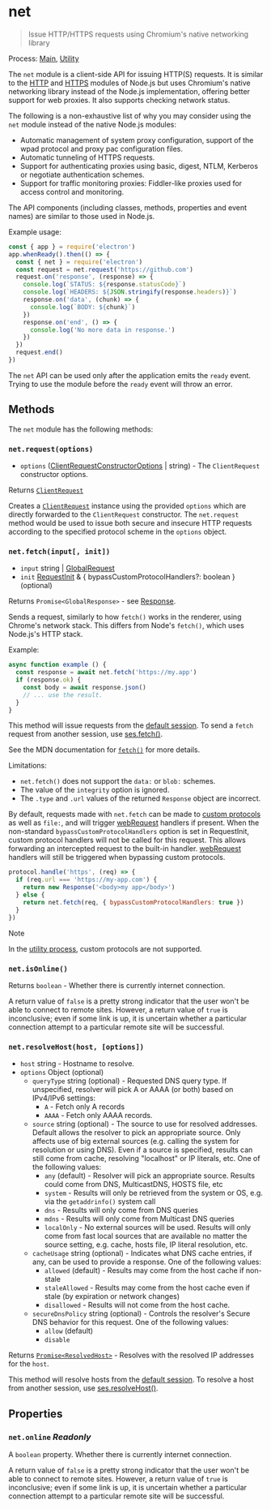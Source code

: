 # net

> Issue HTTP/HTTPS requests using Chromium's native networking library

Process: [Main](../glossary.md#main-process), [Utility](../glossary.md#utility-process)

The `net` module is a client-side API for issuing HTTP(S) requests. It is
similar to the [HTTP](https://nodejs.org/api/http.html) and
[HTTPS](https://nodejs.org/api/https.html) modules of Node.js but uses
Chromium's native networking library instead of the Node.js implementation,
offering better support for web proxies. It also supports checking network status.

The following is a non-exhaustive list of why you may consider using the `net`
module instead of the native Node.js modules:

* Automatic management of system proxy configuration, support of the wpad
  protocol and proxy pac configuration files.
* Automatic tunneling of HTTPS requests.
* Support for authenticating proxies using basic, digest, NTLM, Kerberos or
  negotiate authentication schemes.
* Support for traffic monitoring proxies: Fiddler-like proxies used for access
  control and monitoring.

The API components (including classes, methods, properties and event names) are similar to those used in
Node.js.

Example usage:

```js
const { app } = require('electron')
app.whenReady().then(() => {
  const { net } = require('electron')
  const request = net.request('https://github.com')
  request.on('response', (response) => {
    console.log(`STATUS: ${response.statusCode}`)
    console.log(`HEADERS: ${JSON.stringify(response.headers)}`)
    response.on('data', (chunk) => {
      console.log(`BODY: ${chunk}`)
    })
    response.on('end', () => {
      console.log('No more data in response.')
    })
  })
  request.end()
})
```

The `net` API can be used only after the application emits the `ready` event.
Trying to use the module before the `ready` event will throw an error.

## Methods

The `net` module has the following methods:

### `net.request(options)`

* `options` ([ClientRequestConstructorOptions](client-request.md#new-clientrequestoptions) | string) - The `ClientRequest` constructor options.

Returns [`ClientRequest`](./client-request.md)

Creates a [`ClientRequest`](./client-request.md) instance using the provided
`options` which are directly forwarded to the `ClientRequest` constructor.
The `net.request` method would be used to issue both secure and insecure HTTP
requests according to the specified protocol scheme in the `options` object.

### `net.fetch(input[, init])`

* `input` string | [GlobalRequest](https://nodejs.org/api/globals.html#request)
* `init` [RequestInit](https://developer.mozilla.org/en-US/docs/Web/API/fetch#options) & \{ bypassCustomProtocolHandlers?: boolean \} (optional)

Returns `Promise<GlobalResponse>` - see [Response](https://developer.mozilla.org/en-US/docs/Web/API/Response).

Sends a request, similarly to how `fetch()` works in the renderer, using
Chrome's network stack. This differs from Node's `fetch()`, which uses
Node.js's HTTP stack.

Example:

```js
async function example () {
  const response = await net.fetch('https://my.app')
  if (response.ok) {
    const body = await response.json()
    // ... use the result.
  }
}
```

This method will issue requests from the [default session](session.md#sessiondefaultsession).
To send a `fetch` request from another session, use [ses.fetch()](session.md#sesfetchinput-init).

See the MDN documentation for
[`fetch()`](https://developer.mozilla.org/en-US/docs/Web/API/fetch) for more
details.

Limitations:

* `net.fetch()` does not support the `data:` or `blob:` schemes.
* The value of the `integrity` option is ignored.
* The `.type` and `.url` values of the returned `Response` object are
  incorrect.

By default, requests made with `net.fetch` can be made to [custom protocols](protocol.md)
as well as `file:`, and will trigger [webRequest](web-request.md) handlers if present.
When the non-standard `bypassCustomProtocolHandlers` option is set in RequestInit,
custom protocol handlers will not be called for this request. This allows forwarding an
intercepted request to the built-in handler. [webRequest](web-request.md)
handlers will still be triggered when bypassing custom protocols.

```js
protocol.handle('https', (req) => {
  if (req.url === 'https://my-app.com') {
    return new Response('<body>my app</body>')
  } else {
    return net.fetch(req, { bypassCustomProtocolHandlers: true })
  }
})
```

> [!NOTE]
> In the [utility process](../glossary.md#utility-process), custom protocols
> are not supported.

### `net.isOnline()`

Returns `boolean` - Whether there is currently internet connection.

A return value of `false` is a pretty strong indicator that the user
won't be able to connect to remote sites. However, a return value of
`true` is inconclusive; even if some link is up, it is uncertain
whether a particular connection attempt to a particular remote site
will be successful.

### `net.resolveHost(host, [options])`

* `host` string - Hostname to resolve.
* `options` Object (optional)
  * `queryType` string (optional) - Requested DNS query type. If unspecified,
    resolver will pick A or AAAA (or both) based on IPv4/IPv6 settings:
    * `A` - Fetch only A records
    * `AAAA` - Fetch only AAAA records.
  * `source` string (optional) - The source to use for resolved addresses.
    Default allows the resolver to pick an appropriate source. Only affects use
    of big external sources (e.g. calling the system for resolution or using
    DNS). Even if a source is specified, results can still come from cache,
    resolving "localhost" or IP literals, etc. One of the following values:
    * `any` (default) - Resolver will pick an appropriate source. Results could
      come from DNS, MulticastDNS, HOSTS file, etc
    * `system` - Results will only be retrieved from the system or OS, e.g. via
      the `getaddrinfo()` system call
    * `dns` - Results will only come from DNS queries
    * `mdns` - Results will only come from Multicast DNS queries
    * `localOnly` - No external sources will be used. Results will only come
      from fast local sources that are available no matter the source setting,
      e.g. cache, hosts file, IP literal resolution, etc.
  * `cacheUsage` string (optional) - Indicates what DNS cache entries, if any,
    can be used to provide a response. One of the following values:
    * `allowed` (default) - Results may come from the host cache if non-stale
    * `staleAllowed` - Results may come from the host cache even if stale (by
      expiration or network changes)
    * `disallowed` - Results will not come from the host cache.
  * `secureDnsPolicy` string (optional) - Controls the resolver's Secure DNS
    behavior for this request. One of the following values:
    * `allow` (default)
    * `disable`

Returns [`Promise<ResolvedHost>`](structures/resolved-host.md) - Resolves with the resolved IP addresses for the `host`.

This method will resolve hosts from the [default session](session.md#sessiondefaultsession).
To resolve a host from another session, use [ses.resolveHost()](session.md#sesresolvehosthost-options).

## Properties

### `net.online` _Readonly_

A `boolean` property. Whether there is currently internet connection.

A return value of `false` is a pretty strong indicator that the user
won't be able to connect to remote sites. However, a return value of
`true` is inconclusive; even if some link is up, it is uncertain
whether a particular connection attempt to a particular remote site
will be successful.
